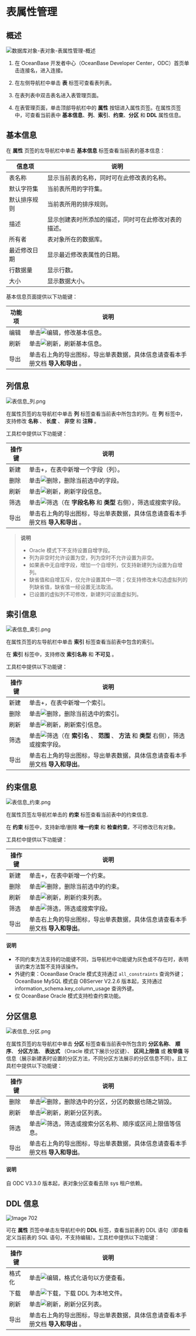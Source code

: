 表属性管理 
==========================

概述 
-----------------------

![数据库对象-表对象-表属性管理-概述](https://obbusiness-private.oss-cn-shanghai.aliyuncs.com/doc/img/odc/410/table/table%20attribute-basic%20information.png)

1. 在 OceanBase 开发者中心（OceanBase Developer Center，ODC）首页单击连接名，进入连接。

2. 在左侧导航栏中单击 **表** 标签可查看表列表。 

3. 在表列表中双击表名进入表管理页面。

4. 在表管理页面，单击顶部导航栏中的 **属性** 按钮进入属性页签。在属性页签中，可查看当前表中 **基本信息**、**列**、**索引**、**约束**、**分区** 和 **DDL** 属性信息。

基本信息 
-------------------------

在 **属性** 页签的左导航栏中单击 **基本信息** 标签查看当前表的基本信息：

|  信息项   |             说明             |
|--------|----------------------------|
| 表名称    | 显示当前表的名称，同时可在此修改表的名称。      |
| 默认字符集  | 当前表所用的字符集。                 |
| 默认排序规则 | 当前表所用的排序规则。                |
| 描述     | 显示创建表时所添加的描述，同时可在此修改对表的描述。 |
| 所有者    | 表对象所在的数据库。                 |
| 最近修改日期 | 显示最近修改表属性的日期。              |
|行数据量|显示行数。|
|大小|显示数据大小。|

基本信息页面提供以下功能键：

| 功能项 |                      说明                      |
|-----|----------------------------------------------|
| 编辑  | 单击![编辑](https://obbusiness-private.oss-cn-shanghai.aliyuncs.com/doc/img/odc/icon/edit.jpg)，修改基本信息。       |
| 刷新  | 单击![刷新](https://obbusiness-private.oss-cn-shanghai.aliyuncs.com/doc/img/odc/icon/refresh.jpg)，刷新基本信息。       |
| 导出  | 单击右上角的导出图标，导出单表数据，具体信息请查看本手册文档 **导入和导出** 。 |

列信息 
------------------------

![表信息_列.png](https://obbusiness-private.oss-cn-shanghai.aliyuncs.com/doc/img/odc/340/%E8%A1%A8%E5%B1%9E%E6%80%A7%E7%AE%A1%E7%90%86-3.png)

在属性页签的左导航栏中单击 **列** 标签查看当前表中所包含的列。在 **列** 标签中，支持修改 **名称** 、 **长度** 、 **非空** 和 **注释** 。

工具栏中提供以下功能键：

| 操作键 | 说明  |
|-------|--------|
| 新建  | 单击+，在表中新增一个字段（列）。                                               |
| 删除  | 单击![删除](https://obbusiness-private.oss-cn-shanghai.aliyuncs.com/doc/img/odc/icon/delete.jpg)，删除当前选中的字段。                       |
| 刷新  | 单击![刷新](https://obbusiness-private.oss-cn-shanghai.aliyuncs.com/doc/img/odc/icon/refresh.jpg)，刷新字段信息。                          |
| 筛选  | 单击![筛选](https://obbusiness-private.oss-cn-shanghai.aliyuncs.com/doc/img/odc/icon/filter.jpg)（在 **字段名称** 和 **类型** 右侧），筛选或搜索字段。 |
| 导出  | 单击右上角的导出图标，导出单表数据，具体信息请查看本手册文档 **导入和导出** 。|

> **说明**  
> <ul><li> Oracle 模式下不支持设置自增字段。</li>
> <li> 列为非空时允许设置为空，列为空时不允许设置为非空。</li>
> <li> 如果表中无自增字段，增加一个自增列，仅支持新建列为设置为自增列。</li>
> <li> 缺省值和自增互斥，仅允许设置其中一项；仅支持修改未勾选虚拟列的列缺省值，缺省值一经设置无法取消。</li>
> <li> 已设置的虚拟列不可修改，新建列可设置虚拟列。</li></ul>

索引信息 
-------------------------

![表信息_索引.png](https://obbusiness-private.oss-cn-shanghai.aliyuncs.com/doc/img/odc/340/%E8%A1%A8%E5%B1%9E%E6%80%A7%E7%AE%A1%E7%90%86-4.png)

在属性页签的左导航栏中单击 **索引** 标签查看当前表中包含的索引。

在 **索引** 标签中，支持修改 **索引名称** 和 **不可见** 。

工具栏中提供以下功能键：

| 操作键 |    说明 |
|-----|-----------------|
| 新建  | 单击+，在表中新增一个索引。|
| 删除  | 单击![删除](https://obbusiness-private.oss-cn-shanghai.aliyuncs.com/doc/img/odc/icon/delete.jpg)，删除当前选中的索引。 |
| 刷新  | 单击![刷新](https://obbusiness-private.oss-cn-shanghai.aliyuncs.com/doc/img/odc/icon/refresh.jpg)，刷新索引信息。|
| 筛选  | 单击![筛选](https://obbusiness-private.oss-cn-shanghai.aliyuncs.com/doc/img/odc/icon/filter.jpg)（在 **索引名** 、 **范围** 、 **方法** 和 **类型** 右侧），筛选或搜索字段。 |
| 导出  | 单击右上角的导出图标，导出单表数据，具体信息请查看本手册文档 **导入和导出**。 |

约束信息 
-------------------------

![表信息_约束.png](https://obbusiness-private.oss-cn-shanghai.aliyuncs.com/doc/img/odc/340/%E8%A1%A8%E5%B1%9E%E6%80%A7%E7%AE%A1%E7%90%86-5.png)

在属性页签左导航栏单击的 **约束** 标签查看当前表中的约束信息.

在 **约束** 标签中，支持新增/删除 **唯一约束** 和 **检查约束**，不可修改已有对象。

工具栏中提供以下功能键：

| 操作键 | 说明                      |
|-----|-----------------|
| 新建  | 单击+，在表中新增一个约束。                               |
| 删除  | 单击![删除](https://obbusiness-private.oss-cn-shanghai.aliyuncs.com/doc/img/odc/icon/delete.jpg)，删除当前选中的约束。    |
| 刷新  | 单击![刷新](https://obbusiness-private.oss-cn-shanghai.aliyuncs.com/doc/img/odc/icon/refresh.jpg)，刷新约束列表。       |
| 筛选  | 单击![筛选](https://obbusiness-private.oss-cn-shanghai.aliyuncs.com/doc/img/odc/icon/filter.jpg)，筛选或搜索字段。      |
| 导出  | 单击右上角的导出图标，导出单表数据，具体信息请查看本手册文档 **导入和导出**。 |

<main id="notice" type='explain'>
   <h4>说明</h4>
   <ul>
   <li>不同约束方法支持的功能键不同，当导航栏中功能键为灰色或不存在时，表明该约束方法暂不支持该操作。</li>
   <li>外键约束：OceanBase Oracle 模式支持通过 <code>all_constraints</code> 查询外键；OceanBase MySQL 模式自 OBServer V2.2.6 版本起，支持通过 information_schema.key_column_usage 查询外键。</li>
   <li>仅 OceanBase Oracle 模式支持检查约束功能。</li>
   </ul>
</main>

分区信息 
-------------------------

![表信息_分区.png](https://obbusiness-private.oss-cn-shanghai.aliyuncs.com/doc/img/odc/340/%E8%A1%A8%E5%B1%9E%E6%80%A7%E7%AE%A1%E7%90%86-6.png)

在属性页签的左导航栏中单击 **分区** 标签查看当前表中所包含的 **分区名称**、 **顺序**、 **分区方法**、 **表达式** （Oracle 模式下展示分区键）、 **区间上限值** 或 **枚举值** 等信息（展示新建表时设置的分区方法，不同分区方法展示的分区信息不同）。且工具栏中提供以下功能键：

| 操作键 |说明  |
|-------|-----------|
| 删除  | 单击![删除](https://obbusiness-private.oss-cn-shanghai.aliyuncs.com/doc/img/odc/icon/delete.jpg)，删除选中的分区，分区的数据也随之销毁。    |
| 刷新  | 单击![刷新](https://obbusiness-private.oss-cn-shanghai.aliyuncs.com/doc/img/odc/icon/refresh.jpg)，刷新分区列表。                |
| 筛选  | 单击![筛选](https://help-static-aliyun-doc.aliyuncs.com/assets/img/zh-CN/9525548461/p412788.jpg)，筛选或搜索分区名称、顺序或区间上限值等信息。 |
| 导出  | 单击右上角的导出图标，导出单表数据，具体信息请查看本手册文档 **导入和导出**。          |

<main id="notice" type='explain'>
   <h4>说明</h4>
   <p>自 ODC V3.3.0 版本起，表对象分区查看去除 sys 租户依赖。</p>
</main>

DDL 信息 
---------------------------

![Image 702](https://obbusiness-private.oss-cn-shanghai.aliyuncs.com/doc/img/odc/340/%E8%A1%A8%E5%B1%9E%E6%80%A7%E7%AE%A1%E7%90%86-7.png)

可在 **属性** 页签中单击左导航栏中的 **DDL** 标签，查看当前表的 DDL 语句（即查看定义当前表的 SQL 语句，不支持编辑）。工具栏中提供以下功能键：

| 操作键 |                      说明                      |
|-----|----------------------------------------------|
| 格式化 | 单击![编辑](https://obbusiness-private.oss-cn-shanghai.aliyuncs.com/doc/img/odc/icon/edit.jpg)，格式化语句以方便查看。   |
| 下载  | 单击![下载](https://obbusiness-private.oss-cn-shanghai.aliyuncs.com/doc/img/odc/icon/download.jpg)，下载 DDL 为本地文件。 |
| 刷新  | 单击![刷新](https://obbusiness-private.oss-cn-shanghai.aliyuncs.com/doc/img/odc/icon/refresh.jpg)，刷新分区列表。       |
| 导出  | 单击右上角的导出图标，导出单表数据，具体信息请查看本手册文档 **导入和导出** 。 |



